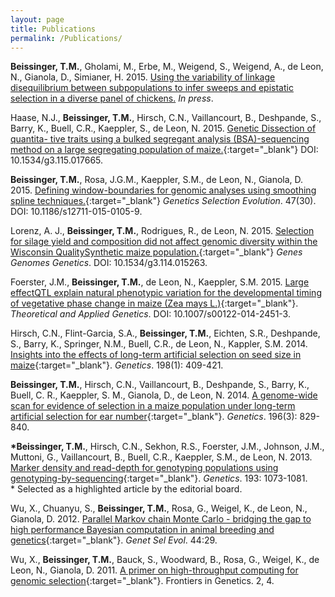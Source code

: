 ```yaml
---
layout: page
title: Publications
permalink: /Publications/
---
```




**Beissinger, T.M.**, Gholami, M., Erbe, M., Weigend, S., Weigend, A., de Leon, N., Gianola, D., Simianer, H. 2015. [Using the variability of linkage disequilibrium between subpopulations to infer sweeps and epistatic selection in a diverse panel of chickens.](http://www.nature.com/hdy/journal/vaop/ncurrent/abs/hdy201581a.html) *In press*.

Haase, N.J., **Beissinger, T.M.**, Hirsch, C.N., Vaillancourt, B., Deshpande, S., Barry, K., Buell, C.R., Kaeppler, S., de Leon, N. 2015. [Genetic Dissection of quantita- tive traits using a bulked segregant analysis (BSA)-sequencing method on a large segregating population of maize.](http://www.g3journal.org/content/early/2015/06/01/g3.115.017665.abstract){:target="_blank"} DOI: 10.1534/g3.115.017665.

**Beissinger, T.M.**, Rosa, J.G.M., Kaeppler, S.M., de Leon, N., Gianola, D. 2015. [Defining window-boundaries for genomic analyses using smoothing spline techniques.](http://www.gsejournal.org/content/47/1/30){:target="_blank"} *Genetics Selection Evolution*. 47(30). DOI: 10.1186/s12711-015-0105-9.

Lorenz, A. J., **Beissinger, T.M.**, Rodrigues, R., de Leon, N. 2015. [Selection for silage yield and composition did not affect genomic diversity within the Wisconsin QualitySynthetic maize population.](http://www.g3journal.org/content/early/2015/02/02/g3.114.015263.abstract){:target="_blank"} *Genes Genomes Genetics*. DOI: 10.1534/g3.114.015263.

Foerster, J.M., **Beissinger, T.M.**, de Leon, N., Kaeppler, S.M. 2015. [Large effectQTL explain natural phenotypic variation for the developmental timing of vegetative phase change in maize (Zea mays L.)](http://link.springer.com/article/10.1007/s00122-014-2451-3){:target="_blank"}. *Theoretical and Applied Genetics*. DOI:
10.1007/s00122-014-2451-3.

Hirsch, C.N., Flint-Garcia, S.A., **Beissinger, T.M.**, Eichten, S.R., Deshpande, S., Barry, K., Springer, N.M., Buell, C.R., de Leon, N., Kappler, S.M. 2014. [Insights into the effects of long-term artificial selection on seed size in maize](http://www.genetics.org/content/198/1/409.abstract?sid=e4b2d64c-6e61-4c88-9ddd-2c492f16c35d){:target="_blank"}. *Genetics*. 198(1): 409-421.

**Beissinger, T.M.**, Hirsch, C.N., Vaillancourt, B., Deshpande, S., Barry, K., Buell, C. R., Kaeppler, S. M., Gianola, D., de Leon, N. 2014. [A genome-wide scan for evidence of selection in a maize population under long-term artificial selection for ear number](http://www.genetics.org/content/196/3/829.abstract?sid=e4b2d64c-6e61-4c88-9ddd-2c492f16c35d){:target="_blank"}. *Genetics*. 196(3): 829-840.

**\*Beissinger, T.M.**, Hirsch, C.N., Sekhon, R.S., Foerster, J.M., Johnson, J.M., Muttoni, G., Vaillancourt, B., Buell, C.R., Kaeppler, S.M., de Leon, N. 2013. [Marker density and read-depth for genotyping populations using genotyping-by-sequencing](http://www.genetics.org/content/193/4/1073.abstract?sid=e4b2d64c-6e61-4c88-9ddd-2c492f16c35d){:target="_blank"}. *Genetics*. 193: 1073-1081.  <br/>
\* Selected as a highlighted article by the editorial board.

Wu, X., Chuanyu, S., **Beissinger, T.M.**, Rosa, G., Weigel, K., de Leon, N., Gianola, D. 2012. [Parallel Markov chain Monte Carlo - bridging the gap to high performance Bayesian computation in animal breeding and genetics](http://www.gsejournal.org/content/44/1/29){:target="_blank"}. *Genet Sel Evol*. 44:29.

Wu, X., **Beissinger, T.M.**, Bauck, S., Woodward, B., Rosa, G., Weigel, K., de
Leon, N., Gianola, D. 2011. [A primer on high-throughput computing for genomic
selection](http://journal.frontiersin.org/article/10.3389/fgene.2011.00004/abstract){:target="_blank"}. Frontiers in Genetics. 2, 4.